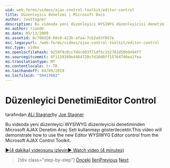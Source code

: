 ```yaml
---
uid: web-forms/videos/ajax-control-toolkit/editor-control
title: Düzenleyici denetimi | Microsoft Docs
author: JoeStagner
description: Bu videoda yeni düzenleyici WYSIWYG düzenleyicisi denetiminden Microsoft AJAX Denetim Araç Seti kullanmayı gösterilecektir.
ms.author: riande
ms.date: 05/13/2009
ms.assetid: 8c766d28-60c0-423b-afaa-7cb2a93f8d7e
msc.legacyurl: /web-forms/videos/ajax-control-toolkit/editor-control
msc.type: video
ms.openlocfilehash: 9259f9c0cc7d4ce03f71df5c152781d50b9494f7
ms.sourcegitcommit: 0f1119340e4464720cfd16d0ff15764746ea1fea
ms.translationtype: MT
ms.contentlocale: tr-TR
ms.lasthandoff: 04/09/2019
ms.locfileid: "59417682"
---
```

# <a name="editor-control"></a><span data-ttu-id="18020-103">Düzenleyici Denetimi</span><span class="sxs-lookup"><span data-stu-id="18020-103">Editor Control</span></span>

<span data-ttu-id="18020-104">tarafından [ALi Stagner](https://github.com/JoeStagner)</span><span class="sxs-lookup"><span data-stu-id="18020-104">by [Joe Stagner](https://github.com/JoeStagner)</span></span>

<span data-ttu-id="18020-105">Bu videoda yeni düzenleyici WYSIWYG düzenleyicisi denetiminden Microsoft AJAX Denetim Araç Seti kullanmayı gösterilecektir.</span><span class="sxs-lookup"><span data-stu-id="18020-105">This video will demonstrate how to use the new Editor WYSIWYG Editor control from the Microsoft AJAX Control Toolkit.</span></span>

[<span data-ttu-id="18020-106">&#9654;(4 dakika) videosunu izleyin</span><span class="sxs-lookup"><span data-stu-id="18020-106">&#9654; Watch video (4 minutes)</span></span>](https://channel9.msdn.com/Blogs/ASP-NET-Site-Videos/editor-control)

> [!div class="step-by-step"]
> <span data-ttu-id="18020-107">[Önceki](combo-box.md)
> [İleri](editor-control-custom.md)</span><span class="sxs-lookup"><span data-stu-id="18020-107">[Previous](combo-box.md)
[Next](editor-control-custom.md)</span></span>
